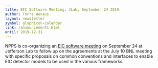 ```yaml
---
title: EIC Software Meeting, JLab, September 24 2019
author: Torre Wenaus
layout: newsletter
symbol: glyphicon-calendar
link: /announcements.html
until: 2019-12-31
---
```


NPPS is co-organizing an [EIC software meeting](https://www.jlab.org/indico/event/339/) on September 24 at Jefferson Lab to follow up on the agreements at the July 10 BNL meeting with specific proposals on common conventions and interfaces to enable EIC detector models to be used in the various frameworks.
